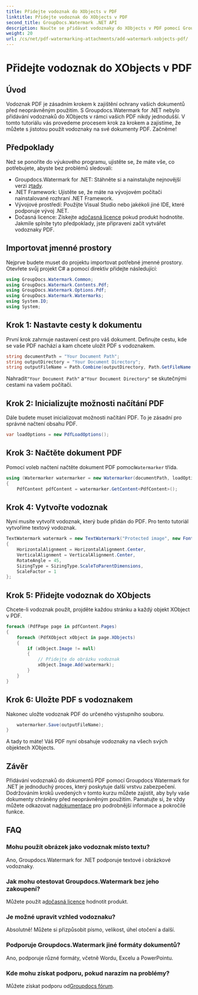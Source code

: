 ```yaml
---
title: Přidejte vodoznak do XObjects v PDF
linktitle: Přidejte vodoznak do XObjects v PDF
second_title: GroupDocs.Watermark .NET API
description: Naučte se přidávat vodoznaky do XObjects v PDF pomocí Groupdocs.Watermark for .NET. Pro snadnou implementaci postupujte podle našeho podrobného průvodce.
weight: 20
url: /cs/net/pdf-watermarking-attachments/add-watermark-xobjects-pdf/
---
```


# Přidejte vodoznak do XObjects v PDF

## Úvod
Vodoznak PDF je zásadním krokem k zajištění ochrany vašich dokumentů před neoprávněným použitím. S Groupdocs.Watermark for .NET nebylo přidávání vodoznaků do XObjects v rámci vašich PDF nikdy jednodušší. V tomto tutoriálu vás provedeme procesem krok za krokem a zajistíme, že můžete s jistotou použít vodoznaky na své dokumenty PDF. Začněme!
## Předpoklady
Než se ponoříte do výukového programu, ujistěte se, že máte vše, co potřebujete, abyste bez problémů sledovali:
-  Groupdocs.Watermark for .NET: Stáhněte si a nainstalujte nejnovější verzi z[tady](https://releases.groupdocs.com/Watermark/net/).
- .NET Framework: Ujistěte se, že máte na vývojovém počítači nainstalované rozhraní .NET Framework.
- Vývojové prostředí: Použijte Visual Studio nebo jakékoli jiné IDE, které podporuje vývoj .NET.
-  Dočasná licence: Získejte a[dočasná licence](https://purchase.groupdocs.com/temporary-license/) pokud produkt hodnotíte.
Jakmile splníte tyto předpoklady, jste připraveni začít vytvářet vodoznaky PDF.
## Importovat jmenné prostory
Nejprve budete muset do projektu importovat potřebné jmenné prostory. Otevřete svůj projekt C# a pomocí direktiv přidejte následující:
```csharp
using GroupDocs.Watermark.Common;
using GroupDocs.Watermark.Contents.Pdf;
using GroupDocs.Watermark.Options.Pdf;
using GroupDocs.Watermark.Watermarks;
using System.IO;
using System;
```
## Krok 1: Nastavte cesty k dokumentu
První krok zahrnuje nastavení cest pro váš dokument. Definujte cestu, kde se vaše PDF nachází a kam chcete uložit PDF s vodoznakem.
```csharp
string documentPath = "Your Document Path";
string outputDirectory = "Your Document Directory";
string outputFileName = Path.Combine(outputDirectory, Path.GetFileName(documentPath));
```
 Nahradit`"Your Document Path"` a`"Your Document Directory"` se skutečnými cestami na vašem počítači.
## Krok 2: Inicializujte možnosti načítání PDF
Dále budete muset inicializovat možnosti načítání PDF. To je zásadní pro správné načtení obsahu PDF.
```csharp
var loadOptions = new PdfLoadOptions();
```
## Krok 3: Načtěte dokument PDF
Pomocí voleb načtení načtěte dokument PDF pomocí`Watermarker` třída.
```csharp
using (Watermarker watermarker = new Watermarker(documentPath, loadOptions))
{
    PdfContent pdfContent = watermarker.GetContent<PdfContent>();
```
## Krok 4: Vytvořte vodoznak
Nyní musíte vytvořit vodoznak, který bude přidán do PDF. Pro tento tutoriál vytvoříme textový vodoznak.
```csharp
TextWatermark watermark = new TextWatermark("Protected image", new Font("Arial", 8))
{
    HorizontalAlignment = HorizontalAlignment.Center,
    VerticalAlignment = VerticalAlignment.Center,
    RotateAngle = 45,
    SizingType = SizingType.ScaleToParentDimensions,
    ScaleFactor = 1
};
```
## Krok 5: Přidejte vodoznak do XObjects
Chcete-li vodoznak použít, projděte každou stránku a každý objekt XObject v PDF.
```csharp
foreach (PdfPage page in pdfContent.Pages)
{
    foreach (PdfXObject xObject in page.XObjects)
    {
        if (xObject.Image != null)
        {
            // Přidejte do obrázku vodoznak
            xObject.Image.Add(watermark);
        }
    }
}
```
## Krok 6: Uložte PDF s vodoznakem
Nakonec uložte vodoznak PDF do určeného výstupního souboru.
```csharp
    watermarker.Save(outputFileName);
}
```
A tady to máte! Váš PDF nyní obsahuje vodoznaky na všech svých objektech XObjects.
## Závěr
 Přidávání vodoznaků do dokumentů PDF pomocí Groupdocs Watermark for .NET je jednoduchý proces, který poskytuje další vrstvu zabezpečení. Dodržováním kroků uvedených v tomto kurzu můžete zajistit, aby byly vaše dokumenty chráněny před neoprávněným použitím. Pamatujte si, že vždy můžete odkazovat na[dokumentace](https://tutorials.groupdocs.com/Watermark/net/) pro podrobnější informace a pokročilé funkce.
## FAQ
### Mohu použít obrázek jako vodoznak místo textu?
Ano, Groupdocs.Watermark for .NET podporuje textové i obrázkové vodoznaky.
### Jak mohu otestovat Groupdocs.Watermark bez jeho zakoupení?
 Můžete použít a[dočasná licence](https://purchase.groupdocs.com/temporary-license/) hodnotit produkt.
### Je možné upravit vzhled vodoznaku?
Absolutně! Můžete si přizpůsobit písmo, velikost, úhel otočení a další.
### Podporuje Groupdocs.Watermark jiné formáty dokumentů?
Ano, podporuje různé formáty, včetně Wordu, Excelu a PowerPointu.
### Kde mohu získat podporu, pokud narazím na problémy?
 Můžete získat podporu od[Groupdocs fórum](https://forum.groupdocs.com/c/watermark/19).